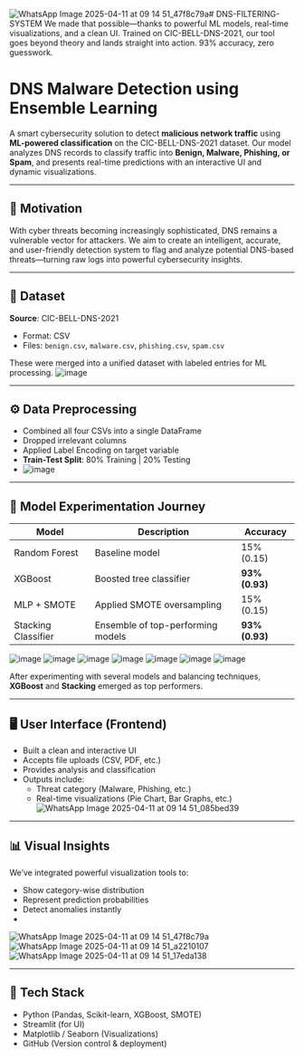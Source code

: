 ![WhatsApp Image 2025-04-11 at 09 14 51_47f8c79a](https://github.com/user-attachments/assets/69d45756-e36b-4a64-9419-7bcd113c8c06)# DNS-FILTERING-SYSTEM
We made that possible—thanks to powerful ML models, real-time visualizations, and a clean UI. Trained on CIC-BELL-DNS-2021, our tool goes beyond theory and lands straight into action. 93% accuracy, zero guesswork.

# DNS Malware Detection using Ensemble Learning

A smart cybersecurity solution to detect **malicious network traffic** using **ML-powered classification** on the CIC-BELL-DNS-2021 dataset. Our model analyzes DNS records to classify traffic into **Benign, Malware, Phishing, or Spam**, and presents real-time predictions with an interactive UI and dynamic visualizations.

---

## 🚀 Motivation

With cyber threats becoming increasingly sophisticated, DNS remains a vulnerable vector for attackers. We aim to create an intelligent, accurate, and user-friendly detection system to flag and analyze potential DNS-based threats—turning raw logs into powerful cybersecurity insights.

---

## 📁 Dataset

**Source**: CIC-BELL-DNS-2021  
- Format: CSV  
- Files: `benign.csv`, `malware.csv`, `phishing.csv`, `spam.csv`

These were merged into a unified dataset with labeled entries for ML processing.
![image](https://github.com/user-attachments/assets/86c55a27-5ebb-4bf2-b881-9a2a94843939)


---

## ⚙️ Data Preprocessing

- Combined all four CSVs into a single DataFrame
- Dropped irrelevant columns
- Applied Label Encoding on target variable
- **Train-Test Split**: 80% Training | 20% Testing
- ![image](https://github.com/user-attachments/assets/05c37874-8005-4163-ad68-c29af75d1b8b)

---

## 🧠 Model Experimentation Journey

| Model                | Description                                   | Accuracy   |
|---------------------|-----------------------------------------------|------------|
| Random Forest        | Baseline model                                | 15% (0.15) |
| XGBoost              | Boosted tree classifier                       | **93% (0.93)** |
| MLP + SMOTE          | Applied SMOTE oversampling                    | 15% (0.15) |
| Stacking Classifier  | Ensemble of top-performing models             | **93% (0.93)** |

![image](https://github.com/user-attachments/assets/a58e4f51-b7cd-4b93-a11e-e9534cc768c8)
![image](https://github.com/user-attachments/assets/c98e69c7-3c42-4f22-80ae-c85dbde7905f)
![image](https://github.com/user-attachments/assets/61c92caf-e869-495e-a99d-5289d49a9edf)
![image](https://github.com/user-attachments/assets/09a897a0-2599-4c2e-9199-7830861918c7)
![image](https://github.com/user-attachments/assets/beecdd0b-e428-42dd-a611-c1b6ac2ba7c0)
![image](https://github.com/user-attachments/assets/1dedbc88-cac7-4307-8ac6-7f28e0d6fb73)
![image](https://github.com/user-attachments/assets/6e455531-948d-4a16-9f75-3a628c89cd69)

After experimenting with several models and balancing techniques, **XGBoost** and **Stacking** emerged as top performers.

---

## 🖥️ User Interface (Frontend)

- Built a clean and interactive UI
- Accepts file uploads (CSV, PDF, etc.)
- Provides analysis and classification
- Outputs include:
  - Threat category (Malware, Phishing, etc.)
  - Real-time visualizations (Pie Chart, Bar Graphs, etc.)
![WhatsApp Image 2025-04-11 at 09 14 51_085bed39](https://github.com/user-attachments/assets/4fafca6e-4144-4721-9606-5934a8abba0c)

---

## 📊 Visual Insights

We’ve integrated powerful visualization tools to:
- Show category-wise distribution
- Represent prediction probabilities
- Detect anomalies instantly
- 
![WhatsApp Image 2025-04-11 at 09 14 51_47f8c79a](https://github.com/user-attachments/assets/6f1529e0-64c1-47b6-b714-322298fe0439)
![WhatsApp Image 2025-04-11 at 09 14 51_a2210107](https://github.com/user-attachments/assets/f8448ee8-1c21-4283-8f74-c67fb19f25c4)
![WhatsApp Image 2025-04-11 at 09 14 51_17eda138](https://github.com/user-attachments/assets/5a366a9a-c34c-44bd-abd8-0f01f10e1698)

---

## 🧩 Tech Stack

- Python (Pandas, Scikit-learn, XGBoost, SMOTE)
- Streamlit (for UI)
- Matplotlib / Seaborn (Visualizations)
- GitHub (Version control & deployment)
